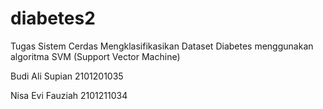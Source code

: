# diabetes2

Tugas Sistem Cerdas 
Mengklasifikasikan Dataset Diabetes menggunakan algoritma SVM (Support Vector Machine)


Budi Ali Supian  2101201035

Nisa Evi Fauziah 2101211034
